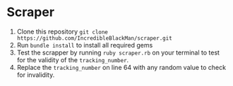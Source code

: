 # Scraper

1. Clone this repository `git clone https://github.com/IncredibleBlackMan/scraper.git`
2. Run `bundle install` to install all required gems
3. Test the scrapper by running `ruby scraper.rb` on your terminal to test for the validity of the `tracking_number`.
4. Replace the `tracking_number` on line 64 with any random value to check for invalidity.